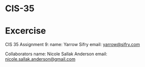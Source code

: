 # CIS-35
# Excercise


CIS 35 Assignment 9:
name: Yarrow Sifry
email: yarrow@sifry.com

Collaborators
name: Nicole Sallak Anderson
email: nicole.sallak.anderson@gmail.com
